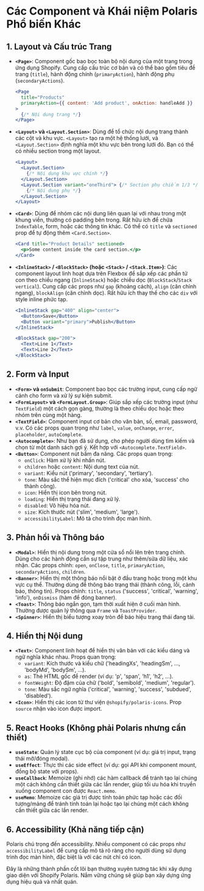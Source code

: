 # Các Component và Khái niệm Polaris Phổ biến Khác

## 1. Layout và Cấu trúc Trang

*   **`<Page>`**: Component gốc bao bọc toàn bộ nội dung của một trang trong ứng dụng Shopify. Cung cấp cấu trúc cơ bản và có thể bao gồm tiêu đề trang (`title`), hành động chính (`primaryAction`), hành động phụ (`secondaryActions`).
    ```jsx
    <Page
      title="Products"
      primaryAction={{ content: 'Add product', onAction: handleAdd }}
    >
      {/* Nội dung trang */}
    </Page>
    ```
*   **`<Layout>` và `<Layout.Section>`**: Dùng để tổ chức nội dung trang thành các cột và khu vực. `<Layout>` tạo ra một hệ thống lưới, và `<Layout.Section>` định nghĩa một khu vực bên trong lưới đó. Bạn có thể có nhiều section trong một layout.
    ```jsx
    <Layout>
      <Layout.Section>
        {/* Nội dung khu vực chính */}
      </Layout.Section>
      <Layout.Section variant="oneThird"> {/* Section phụ chiếm 1/3 */}
        {/* Nội dung phụ */}
      </Layout.Section>
    </Layout>
    ```
*   **`<Card>`**: Dùng để nhóm các nội dung liên quan lại với nhau trong một khung viền, thường có padding bên trong. Rất hữu ích để chứa `IndexTable`, form, hoặc các thông tin khác. Có thể có `title` và `sectioned` prop để tự động thêm `<Card.Section>`.
    ```jsx
    <Card title="Product Details" sectioned>
      <p>Some content inside the card section.</p>
    </Card>
    ```
*   **`<InlineStack>` / `<BlockStack>` (hoặc `<Stack>` / `<Stack.Item>`)**: Các component layout linh hoạt dựa trên Flexbox để sắp xếp các phần tử con theo chiều ngang (`InlineStack`) hoặc chiều dọc (`BlockStack`/`Stack vertical`). Cung cấp các props như `gap` (khoảng cách), `align` (căn chỉnh ngang), `blockAlign` (căn chỉnh dọc). Rất hữu ích thay thế cho các `div` với style inline phức tạp.
    ```jsx
    <InlineStack gap="400" align="center">
      <Button>Save</Button>
      <Button variant="primary">Publish</Button>
    </InlineStack>

    <BlockStack gap="200">
      <Text>Line 1</Text>
      <Text>Line 2</Text>
    </BlockStack>
    ```

## 2. Form và Input

*   **`<Form>` và `onSubmit`**: Component bao bọc các trường input, cung cấp ngữ cảnh cho form và xử lý sự kiện submit.
*   **`<FormLayout>` và `<FormLayout.Group>`**: Giúp sắp xếp các trường input (như `TextField`) một cách gọn gàng, thường là theo chiều dọc hoặc theo nhóm trên cùng một hàng.
*   **`<TextField>`**: Component input cơ bản cho văn bản, số, email, password, v.v. Có các props quan trọng như `label`, `value`, `onChange`, `error`, `placeholder`, `autoComplete`.
*   **`<Autocomplete>`**: Như bạn đã sử dụng, cho phép người dùng tìm kiếm và chọn từ một danh sách gợi ý. Kết hợp với `<Autocomplete.TextField>`.
*   **`<Button>`**: Component nút bấm đa năng. Các props quan trọng:
    *   `onClick`: Hàm xử lý khi nhấn nút.
    *   `children` hoặc `content`: Nội dung text của nút.
    *   `variant`: Kiểu nút ('primary', 'secondary', 'tertiary').
    *   `tone`: Màu sắc thể hiện mục đích ('critical' cho xóa, 'success' cho thành công).
    *   `icon`: Hiển thị icon bên trong nút.
    *   `loading`: Hiển thị trạng thái đang xử lý.
    *   `disabled`: Vô hiệu hóa nút.
    *   `size`: Kích thước nút ('slim', 'medium', 'large').
    *   `accessibilityLabel`: Mô tả cho trình đọc màn hình.

## 3. Phản hồi và Thông báo

*   **`<Modal>`**: Hiển thị nội dung trong một cửa sổ nổi lên trên trang chính. Dùng cho các hành động cần sự tập trung như thêm/sửa dữ liệu, xác nhận. Các props chính: `open`, `onClose`, `title`, `primaryAction`, `secondaryActions`, `children`.
*   **`<Banner>`**: Hiển thị một thông báo nổi bật ở đầu trang hoặc trong một khu vực cụ thể. Thường dùng để thông báo trạng thái (thành công, lỗi, cảnh báo, thông tin). Props chính: `title`, `status` ('success', 'critical', 'warning', 'info'), `onDismiss` (hàm để đóng banner).
*   **`<Toast>`**: Thông báo ngắn gọn, tạm thời xuất hiện ở cuối màn hình. Thường được quản lý thông qua `Frame` và `ToastProvider`.
*   **`<Spinner>`**: Hiển thị biểu tượng xoay tròn để báo hiệu trạng thái đang tải.

## 4. Hiển thị Nội dung

*   **`<Text>`**: Component linh hoạt để hiển thị văn bản với các kiểu dáng và ngữ nghĩa khác nhau. Props quan trọng:
    *   `variant`: Kích thước và kiểu chữ ('headingXs', 'headingSm', ..., 'bodyMd', 'bodySm', ...).
    *   `as`: Thẻ HTML gốc để render (ví dụ: 'p', 'span', 'h1', 'h2', ...).
    *   `fontWeight`: Độ đậm của chữ ('bold', 'semibold', 'medium', 'regular').
    *   `tone`: Màu sắc ngữ nghĩa ('critical', 'warning', 'success', 'subdued', 'disabled').
*   **`<Icon>`**: Hiển thị các icon từ thư viện `@shopify/polaris-icons`. Prop `source` nhận vào icon được import.

## 5. React Hooks (Không phải Polaris nhưng cần thiết)

*   **`useState`**: Quản lý state cục bộ của component (ví dụ: giá trị input, trạng thái mở/đóng modal).
*   **`useEffect`**: Thực thi các side effect (ví dụ: gọi API khi component mount, đồng bộ state với props).
*   **`useCallback`**: Memoize (ghi nhớ) các hàm callback để tránh tạo lại chúng một cách không cần thiết giữa các lần render, giúp tối ưu hóa khi truyền xuống component con được `React.memo`.
*   **`useMemo`**: Memoize các giá trị được tính toán phức tạp hoặc các đối tượng/mảng để tránh tính toán lại hoặc tạo lại chúng một cách không cần thiết giữa các lần render.

## 6. Accessibility (Khả năng tiếp cận)

Polaris chú trọng đến accessibility. Nhiều component có các props như `accessibilityLabel` để cung cấp mô tả rõ ràng cho người dùng sử dụng trình đọc màn hình, đặc biệt là với các nút chỉ có icon.

Đây là những thành phần cốt lõi bạn thường xuyên tương tác khi xây dựng giao diện với Shopify Polaris. Nắm vững chúng sẽ giúp bạn xây dựng ứng dụng hiệu quả và nhất quán.
